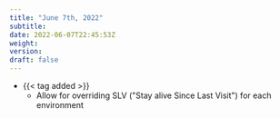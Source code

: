 ```yaml
---
title: "June 7th, 2022"
subtitle:
date: 2022-06-07T22:45:53Z
weight:
version:
draft: false
---
```


<!-- Available tags are: added, changed, deprecated, removed, fixed, performance, security -->
- {{< tag added >}}
    - Allow for overriding SLV ("Stay alive Since Last Visit") for each environment

